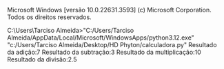 Microsoft Windows [versão 10.0.22631.3593]
(c) Microsoft Corporation. Todos os direitos reservados.

C:\Users\Tarciso Almeida>"C:/Users/Tarciso Almeida/AppData/Local/Microsoft/WindowsApps/python3.12.exe" "c:/Users/Tarciso Almeida/Desktop/HD Phyton/calculadora.py"
Resultado da adição:7
Resultado da subtração:3
Resultado da multiplicação:10
Resultado da divisão:2.5

